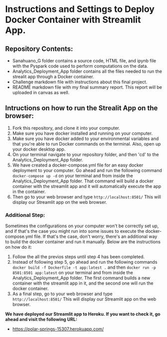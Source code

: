 # Instructions and Settings to Deploy Docker Container with Streamlit App.

## Repository Contents:
- Sanahuano_G folder contains a source code, HTML file, and ipynb file with the Pyspark code used to perform computations on the data. 
- Analytics_Deployment_App folder contains all the files needed to run the strealit app through a Docker container.
- Challenge markdown file with instructions about this final project.
- README markdown file with my final summary report. This report will be uploaded in canvas as well.

## Intructions on how to run the Strealit App on the browser:
1. Fork this repository, and clone it into your computer.
2. Make sure you have docker installed and running on your computer.
3. Make sure you have docker added to your environmental variables and that you're able to run Docker commands on the terminal. Also, open up your docker desktop app.
4. On your terminal navigate to your repository folder, and then 'cd' to the Analytics_Deployment_App folder.
5. We have created a docker-compose.yml file for an easy docker deployment to your computer. Go ahead and run the following command <code>docker-compose up -d</code> on your terminal and from inside the Analytics_Deployment_App folder. That command will build a docker container with the streamlit app and it will automatically execute the app in the container.
6. Then go to your web browser and type <code>http://localhost:8501/</code> This will display our Streamlit app on the web browser.

### Additional Step:
Sometimes the configurations on your computer won't be correctly set up, and if that's the case you might run into some issues to execute the docker-compose.yml file. If that's the case, don't worry, there's an additional way to build the docker container and run it manually. Below are the instructions on how do it:
1. Follow the all the previos steps until step 4 has been completed.
2. Instead of following step 5, go ahead and run the following commands <code>docker build -f Dockerfile -t app:latest .</code> and then <code>docker run -p 8501:8501 app:latest</code> on your terminal and from inside the Analytics_Deployment_App folder. The first command builds a new container with the streamlit app in it, and the second one will run the docker container.
3. As a final step, go to your web browser and type <code>http://localhost:8501/</code> This will display our Streamlit app on the web browser.

**We have deployed our Streamlit app to Heroku. If you want to check it, go ahead and visit the following URL:** <br>

* https://polar-springs-15307.herokuapp.com/
